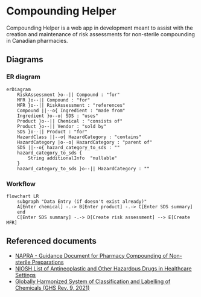 # Compounding Helper

Compounding Helper is a web app in development meant to assist with the creation and maintenance of risk assessments for non-sterile compounding in Canadian pharmacies.

## Diagrams

### ER diagram

```mermaid
erDiagram
    RiskAssessment }o--|| Compound : "for"
    MFR }o--|| Compound : "for"
    MFR }o--|| RiskAssessment : "references"
    Compound ||--o{ Ingredient : "made from"
    Ingredient }o--o| SDS : "uses"
    Product }o--|| Chemical : "consists of"
    Product }o--|| Vendor : "sold by"
    SDS }o--|| Product : "for"
    HazardClass ||--o{ HazardCategory : "contains"
    HazardCategory |o--o| HazardCategory : "parent of"
    SDS ||--o{ hazard_category_to_sds : ""
    hazard_category_to_sds {
        String additionalInfo  "nullable"
    }
    hazard_category_to_sds }o--|| HazardCategory : ""
```

### Workflow
```mermaid
flowchart LR
    subgraph "Data Entry (if doesn't exist already)"
    A[Enter chemical] -.-> B[Enter product] -.-> C[Enter SDS summary]
    end
    C[Enter SDS summary] -.-> D[Create risk assessment] --> E[Create MFR]
```

## Referenced documents

 - [NAPRA - Guidance Document for Pharmacy Compounding of Non-sterile Preparations](https://www.napra.ca/general-practice-resources/guidance-document-pharmacy-compounding-non-sterile-preparations)
 - [NIOSH List of Antineoplastic and Other Hazardous Drugs in Healthcare Settings](https://www.cdc.gov/niosh/docs/2016-161/default.html)
 - [Globally Harmonized System of Classification and Labelling of Chemicals (GHS Rev. 9, 2021)](https://unece.org/transport/standards/transport/dangerous-goods/ghs-rev9-2021)
